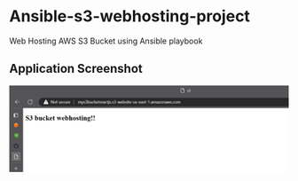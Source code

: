 # Ansible-s3-webhosting-project
Web Hosting AWS S3 Bucket using Ansible playbook

## Application Screenshot

![Application Screenshot](Image/Screenshot.png)
